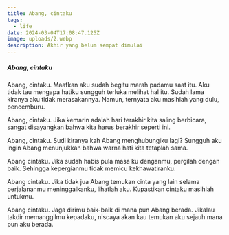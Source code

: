 ```yaml
---
title: Abang, cintaku
tags:
  - life
date: 2024-03-04T17:08:47.125Z
image: uploads/2.webp
description: Akhir yang belum sempat dimulai
---
```


##### Abang, cintaku
A﻿bang, cintaku. M﻿aafkan aku sudah begitu marah padamu saat itu. Aku tidak tau mengapa hatiku sungguh terluka melihat hal itu. Sudah lama kiranya aku tidak merasakannya. Namun, ternyata aku masihlah yang dulu, pencemburu.

A﻿bang, cintaku. Jika kemarin adalah hari terakhir kita saling berbicara, sangat disayangkan bahwa kita harus berakhir seperti ini.

A﻿bang, cintaku. S﻿udi kiranya kah Abang menghubungiku lagi? Sungguh aku ingin Abang menunjukkan bahwa warna hati kita tetaplah sama. 

A﻿bang cintaku. J﻿ika sudah habis pula masa ku denganmu, pergilah dengan baik. Sehingga kepergianmu tidak memicu kekhawatiranku.

A﻿bang cintaku. J﻿ika tidak jua Abang temukan cinta yang lain selama perjalananmu meninggalkanku, lihatlah aku. Kupastikan cintaku masihlah untukmu.

A﻿bang cintaku. J﻿aga dirimu baik-baik di mana pun Abang berada. Jikalau takdir memanggilmu kepadaku, niscaya akan kau temukan aku sejauh mana pun aku berada.